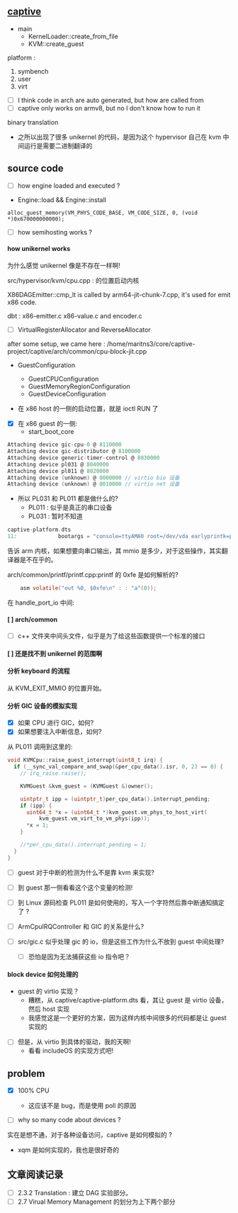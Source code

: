 ## [captive](https://github.com/tspink/captive)
- main
  - KernelLoader::create_from_file
  - KVM::create_guest

platform :
1. symbench
2. user
3. virt

- [ ] I think code in arch are auto generated, but how are called from 
- [ ] captive only works on armv8, but no I don't know how to run it

binary translation 

- 之所以出现了很多 unikernel 的代码，是因为这个 hypervisor 自己在 kvm 中间运行是需要二进制翻译的

## source code
- [ ] how engine loaded and executed ?

- Engine::load && Engine::install

`alloc_guest_memory(VM_PHYS_CODE_BASE, VM_CODE_SIZE, 0, (void *)0x670000000000);`

- [ ] how semihosting works ?

#### how unikernel works
为什么感觉 unikernel 像是不存在一样啊!

src/hypervisor/kvm/cpu.cpp : 的位置启动内核

X86DAGEmitter::cmp_lt is called by arm64-jit-chunk-7.cpp, it's used for emit x86 code.

dbt : x86-emitter.c  x86-value.c and encoder.c

- [ ] VirtualRegisterAllocator and ReverseAllocator


after some setup, we came here :
/home/maritns3/core/captive-project/captive/arch/common/cpu-block-jit.cpp

- GuestConfiguration
  - GuestCPUConfiguration
  - GuestMemoryRegionConfiguration
  - GuestDeviceConfiguration

- 在 x86 host 的一侧的启动位置，就是 ioctl RUN 了
- [x] 在 x86 guest 的一侧:
  - start_boot_core

```c
Attaching device gic-cpu-0 @ 8110000
Attaching device gic-distributor @ 8100000
Attaching device generic-timer-control @ 8030000
Attaching device pl031 @ 8040000
Attaching device pl011 @ 8020000
Attaching device (unknown) @ 8000000 // virtio bio 设备
Attaching device (unknown) @ 8010000 // virtio net 设备
```

- 所以 PL031 和 PL011 都是做什么的?
  - PL011 : 似乎是真正的串口设备
  - PL031 : 暂时不知道

```c
captive-platform.dts
11:             bootargs = "console=ttyAMA0 root=/dev/vda earlyprintk=pl011,0x08020000 consolelog=9 rw randomize_va_space=0 audit=0";
```
告诉 arm 内核，如果想要向串口输出，其 mmio 是多少，对于这些操作，其实翻译器是不在乎的。

arch/common/printf/printf.cpp:printf 的 0xfe 是如何解析的?
```c
    asm volatile("out %0, $0xfe\n" : : "a"(0));
```
在 handle_port_io 中间:

#### [ ] arch/common
- [ ] c++ 文件夹中间头文件，似乎是为了给这些函数提供一个标准的接口

#### [ ] 还是找不到 unikernel 的范围啊

#### 分析 keyboard 的流程
从 KVM_EXIT_MMIO 的位置开始。

#### 分析 GIC 设备的模拟实现
- [x] 如果 CPU 进行 GIC，如何?
- [x] 如果想要注入中断信息，如何?

从 PL011 调用到这里的:
```c
void KVMCpu::raise_guest_interrupt(uint8_t irq) {
  if (__sync_val_compare_and_swap(&per_cpu_data().isr, 0, 2) == 0) {
    // irq_raise.raise();

    KVMGuest &kvm_guest = (KVMGuest &)owner();

    uintptr_t ipp = (uintptr_t)per_cpu_data().interrupt_pending;
    if (ipp) {
      uint64_t *x = (uint64_t *)kvm_guest.vm_phys_to_host_virt(
          kvm_guest.vm_virt_to_vm_phys(ipp));
      *x = 1;
    }

    //*per_cpu_data().interrupt_pending = 1;
  }
}
```
- [ ] guest 对于中断的检测为什么不是靠 kvm 来实现?
- [ ] 到 guest 那一侧看看这个这个变量的检测!
- [ ] 到 Linux 源码检查 PL011 是如何使用的，写入一个字符然后靠中断通知搞定了 ?
- [ ] ArmCpuIRQController 和 GIC 的关系是什么?

- [ ] src/gic.c 似乎处理 gic 的 io，但是这些工作为什么不放到 guest 中间处理?
  - [ ] 恐怕是因为无法捕获这些 io 指令吧？

#### block device 如何处理的
- guest 的 virtio 实现？
  - 糟糕，从 captive/captive-platform.dts 看，其让 guest 是 virtio 设备，然后 host 实现
  - 我感觉这是一个更好的方案，因为这样内核中间很多的代码都是让 guest 实现的

- [ ] 但是，从 virtio 到具体的驱动，我的天啊!
  - 看看 includeOS 的实现方式吧!

## problem
- [x] 100% CPU
  - 这应该不是 bug，而是使用 poll 的原因

- [ ] why so many code about devices ?

实在是想不通，对于各种设备访问，captive 是如何模拟的 ?
  - xqm 是如何实现的，我也是很好奇的 

## 文章阅读记录
- [ ] 2.3.2 Translation : 建立 DAG 实验部分。
- [ ] 2.7 Virual Memory Management 的划分为上下两个部分

